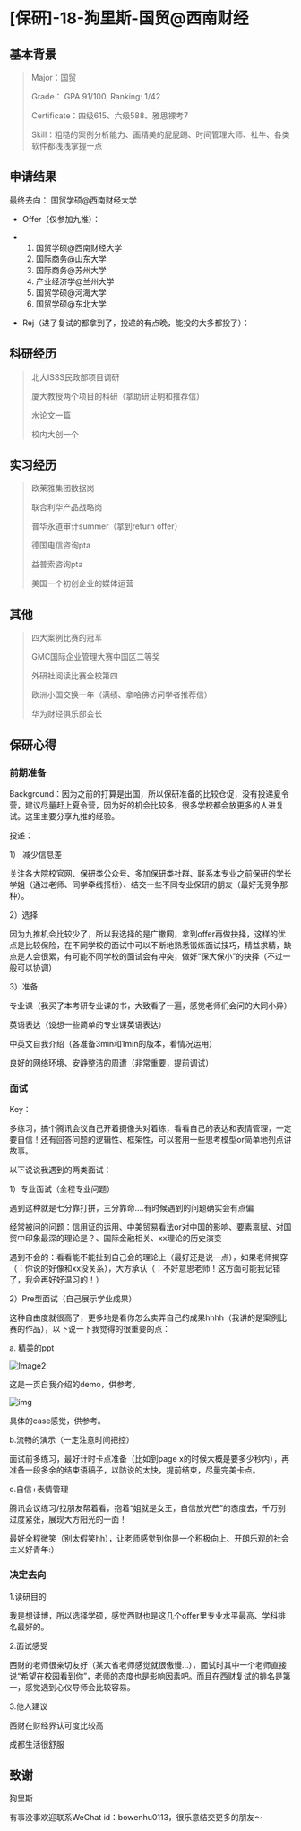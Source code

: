 # [保研]-18-狗里斯-国贸@西南财经

## **基本背景**

> Major：国贸
>
> Grade： GPA 91/100, Ranking: 1/42
>
> Certificate：四级615、六级588、雅思裸考7
>
> Skill：粗糙的案例分析能力、画精美的屁屁踢、时间管理大师、社牛、各类软件都浅浅掌握一点

## **申请结果**

最终去向： 国贸学硕@西南财经大学

- Offer（仅参加九推）：

- 1. 国贸学硕@西南财经大学
  2. 国际商务@山东大学
  3. 国际商务@苏州大学
  4. 产业经济学@兰州大学
  5. 国贸学硕@河海大学
  6. 国贸学硕@东北大学

- Rej（进了复试的都拿到了，投递的有点晚，能投的大多都投了）：

## **科研经历**

> 北大ISSS民政部项目调研
>
> 厦大教授两个项目的科研（拿助研证明和推荐信）
>
> 水论文一篇
>
> 校内大创一个

## **实习经历**

> 欧莱雅集团数据岗
>
> 联合利华产品战略岗
>
> 普华永道审计summer（拿到return offer）
>
> 德国电信咨询pta
>
> 益普索咨询pta
>
> 美国一个初创企业的媒体运营

## **其他**

> 四大案例比赛的冠军
>
> GMC国际企业管理大赛中国区二等奖
>
> 外研社阅读比赛全校第四
>
> 欧洲小国交换一年（满绩、拿哈佛访问学者推荐信）
>
> 华为财经俱乐部会长

## **保研心得**

### **前期准备**

Background：因为之前的打算是出国，所以保研准备的比较仓促，没有投递夏令营，建议尽量赶上夏令营，因为好的机会比较多，很多学校都会放更多的人进复试。这里主要分享九推的经验。

投递：

1）  减少信息差

关注各大院校官网、保研类公众号、多加保研类社群、联系本专业之前保研的学长学姐（通过老师、同学牵线搭桥）、结交一些不同专业保研的朋友（最好无竞争那种）。

2）选择

因为九推机会比较少了，所以我选择的是广撒网，拿到offer再做抉择，这样的优点是比较保险，在不同学校的面试中可以不断地熟悉锻炼面试技巧，精益求精，缺点是人会很累，有可能不同学校的面试会有冲突，做好“保大保小”的抉择（不过一般可以协调）

3）准备

专业课（我买了本考研专业课的书，大致看了一遍，感觉老师们会问的大同小异）

英语表达（设想一些简单的专业课英语表达）

中英文自我介绍（各准备3min和1min的版本，看情况运用）

良好的网络环境、安静整洁的周遭（非常重要，提前调试）

### **面试**

Key：

多练习，搞个腾讯会议自己开着摄像头对着练，看看自己的表达和表情管理，一定要自信！还有回答问题的逻辑性、框架性，可以套用一些思考模型or简单地列点讲故事。

以下说说我遇到的两类面试：

1）专业面试（全程专业问题）

遇到这种就是七分靠打拼，三分靠命….有时候遇到的问题确实会有点偏

经常被问的问题：信用证的运用、中美贸易看法or对中国的影响、要素禀赋、对国贸中印象最深的理论是？、国际金融相关、xx理论的历史演变

遇到不会的：看看能不能扯到自己会的理论上（最好还是说一点），如果老师揭穿（：你说的好像和xx没关系），大方承认（：不好意思老师！这方面可能我记错了，我会再好好温习的！）

2）Pre型面试（自己展示学业成果）

这种自由度就很高了，更多地是看你怎么卖弄自己的成果hhhh（我讲的是案例比赛的作品），以下说一下我觉得的很重要的点：

a. 精美的ppt

![Image2](C:\Users\DELL\Documents\GitHub\Ecust-Leap\4保研\Image2.png)

这是一页自我介绍的demo，供参考。

![img](C:\Users\DELL\Documents\GitHub\Ecust-Leap\4保研\image1.png)

具体的case感觉，供参考。

b.流畅的演示（一定注意时间把控）

面试前多练习，最好计时卡点准备（比如到page x的时候大概是要多少秒内），再准备一段多余的结束语稿子，以防说的太快，提前结束，尽量完美卡点。

c.自信+表情管理

腾讯会议练习/找朋友帮着看，抱着“姐就是女王，自信放光芒”的态度去，千万别过度紧张，展现大方阳光的一面！

最好全程微笑（别太假笑hh），让老师感觉到你是一个积极向上、开朗乐观的社会主义好青年:）

### **决定去向**

1.读研目的

我是想读博，所以选择学硕，感觉西财也是这几个offer里专业水平最高、学科排名最好的。

2.面试感受

西财的老师很亲切友好（某大省老师感觉就很傲慢…），面试时其中一个老师直接说“希望在校园看到你”，老师的态度也是影响因素吧。而且在西财复试的排名是第一，感觉选到心仪导师会比较容易。

3.他人建议

西财在财经界认可度比较高

成都生活很舒服

## **致谢**

狗里斯

有事没事欢迎联系WeChat id：bowenhu0113，很乐意结交更多的朋友～

 